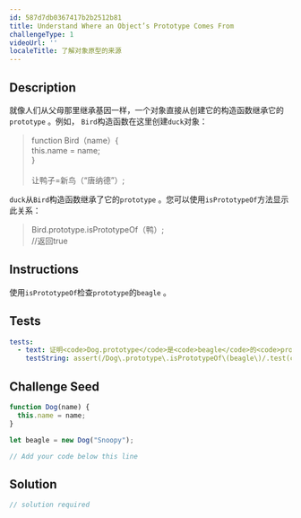 ```yaml
---
id: 587d7db0367417b2b2512b81
title: Understand Where an Object’s Prototype Comes From
challengeType: 1
videoUrl: ''
localeTitle: 了解对象原型的来源
---
```


## Description
<section id="description">就像人们从父母那里继承基因一样，一个对象直接从创建它的构造函数继承它的<code>prototype</code> 。例如， <code>Bird</code>构造函数在这里创建<code>duck</code>对象： <blockquote> function Bird（name）{ <br> this.name = name; <br> } <br><br>让鸭子=新鸟（“唐纳德”）; </blockquote> <code>duck</code>从<code>Bird</code>构造函数继承了它的<code>prototype</code> 。您可以使用<code>isPrototypeOf</code>方法显示此关系： <blockquote> Bird.prototype.isPrototypeOf（鸭）; <br> //返回true </blockquote></section>

## Instructions
<section id="instructions">使用<code>isPrototypeOf</code>检查<code>prototype</code>的<code>beagle</code> 。 </section>

## Tests
<section id='tests'>

```yml
tests:
  - text: 证明<code>Dog.prototype</code>是<code>beagle</code>的<code>prototype</code>
    testString: assert(/Dog\.prototype\.isPrototypeOf\(beagle\)/.test(code), 'Show that <code>Dog.prototype</code> is the <code>prototype</code> of <code>beagle</code>');

```

</section>

## Challenge Seed
<section id='challengeSeed'>

<div id='js-seed'>

```js
function Dog(name) {
  this.name = name;
}

let beagle = new Dog("Snoopy");

// Add your code below this line

```

</div>



</section>

## Solution
<section id='solution'>

```js
// solution required
```
</section>
